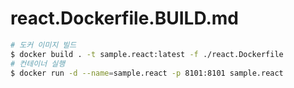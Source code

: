 # react.Dockerfile.BUILD.md

```bash
# 도커 이미지 빌드
$ docker build . -t sample.react:latest -f ./react.Dockerfile
# 컨테이너 실행
$ docker run -d --name=sample.react -p 8101:8101 sample.react
```